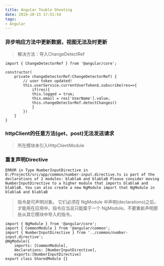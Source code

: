 ```yaml
---
title: Angular Touble Shooting
date: 2019-10-15 17:51:54
tags:
- Angular
---
```

### 异步响应方法中更新数据，视图无法及时更新
> 解决方法：导入ChangeDetectRef
```
import { ChangeDetectorRef } from '@angular/core';

constructor(
    private changeDetectorRef:ChangeDetectorRef) { 
        // user token updated!
        this.userService.currentUserToken$.subscribe(res=>{
            if(res){
            this.logged = true;
            this.email = res['UserName'].value;
            this.changeDetectorRef.detectChanges()
            }
        })
    }
}
```
### httpClient的任意方法(get、post)无法发送请求
> 所在模块未引入HttpClientModule

### 重复声明Directive
```
ERROR in Type NumberInputDirective in D:/ProjectX/src/app/common/number-input.directive.ts is part of the declarations of 2 modules: blablaA and blablaB Please consider moving NumberInputDirective to a higher module that imports blablaA and blablaB. You can also create a new NgModule import that NgModule in blablaA and blablaB

```
> 指令是可声明对象。 它们必须在 NgModule 中声明(declarations)之后，才能用在应用中。指令应当且只能属于一个 NgModule。不要重新声明那些从其它模块中导入的指令。

```
import { NgModule } from '@angular/core';
import { CommonModule } from '@angular/common';
import { NumberInputDirective } from '../common/number-input.directive';
@NgModule({
    imports: [CommonModule],
    declarations: [NumberInputDirective],
    exports:[NumberInputDirective]
export class SharedModule {}
```